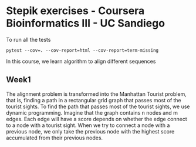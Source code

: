 # Stepik exercises - Coursera Bioinformatics III - UC Sandiego

To run all the tests

```
pytest --cov=. --cov-report=html --cov-report=term-missing
```
In this course, we learn algorithm to align different sequences

## Week1
The alignment problem is transformed into the Manhattan Tourist problem, that is, finding a path in a rectangular grid graph that passes most of the tourist sights. To find the path that passes most of the tourist sights, we use dynamic programming. Imagine that the graph contains n nodes and m edges. Each edge will have a score depends on whether the edge connect to a node with a tourist sight. When we try to connect a node with a previous node, we only take the previous node with the highest score accumulated from their previous nodes.